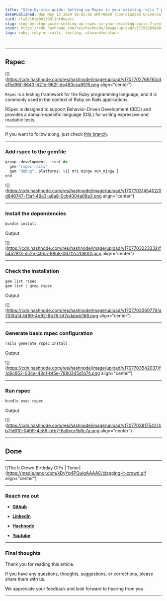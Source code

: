 ```yaml
---
title: "Step-by-step guide: Setting up Rspec in your existing rails 7 project for effective testing"
datePublished: Mon May 13 2024 19:03:56 GMT+0000 (Coordinated Universal Time)
cuid: clw5c1htm001309l1htdmauti
slug: step-by-step-guide-setting-up-rspec-in-your-existing-rails-7-project-for-effective-testing
cover: https://cdn.hashnode.com/res/hashnode/image/upload/v1715626948813/b10314f3-8740-4889-a724-f42399cfcdd3.png
tags: ruby, ruby-on-rails, testing, alexandrecalaca

---
```


---

## Rspec

![](https://cdn.hashnode.com/res/hashnode/image/upload/v1707702769765/de15d96f-6643-421e-962f-de483cca9515.png align="center")

`RSpec` is a testing framework for the Ruby programming language, and it is commonly used in the context of Ruby on Rails applications.

RSpec is designed to support Behavior-Driven Development (BDD) and provides a domain-specific language (DSL) for writing expressive and readable tests.

---

If you want to follow along, just check [this branch](https://github.com/alexcalaca/query-objects-rails/tree/rspec-setup).

---

### Add rspec to the gemfile

```javascript
group :development, :test do
  gem 'rspec-rails'
  gem "debug", platforms: %i[ mri mingw x64_mingw ]
end
```

![](https://cdn.hashnode.com/res/hashnode/image/upload/v1707703145402/0d846747-f3af-49a3-a8a8-0cb4004a68a3.png align="center")

---

### **Install the dependencies**

```javascript
bundle install
```

Output

![](https://cdn.hashnode.com/res/hashnode/image/upload/v1707703223332/f54528f3-dc2e-49ba-98b8-067f2c2080f0.png align="center")

---

### **Check the installation**

```javascript
gem list rspec
gem list | grep rspec
```

Output

![](https://cdn.hashnode.com/res/hashnode/image/upload/v1707703360779/a703fa1d-bf89-4d92-8b76-bf7cdabdc168.png align="center")

---

### Generate basic rspec configuration

```javascript
rails generate rspec:install
```

Output

![](https://cdn.hashnode.com/res/hashnode/image/upload/v1707703542037/f1d6c852-034e-43c1-bf5e-7880345d1a74.png align="center")

---

### Run rspec

```javascript
bundle exec rspec
```

Output

![](https://cdn.hashnode.com/res/hashnode/image/upload/v1707703817542/4b7fd610-0499-4c86-bfb7-8a9ecc1b6c7a.png align="center")

---

## **Done**

---

![The It Crowd Birthday GIFs | Tenor](https://media.tenor.com/kDyYq4PQuIgAAAAC/clapping-it-crowd.gif align="center")

---

### **Reach me out**

* [**Github**](https://github.com/alexcalaca)
    
* [**Linke**](https://linkedin.com/in/alexandrecalacaofficial)[**dIn**](https://github.com/alexcalaca)
    
* [**Hashnode**](https://hashnode.com/onboard?next=/@devcenterguides)
    
* [**You**](https://github.com/alexcalaca)[**t**](https://hashnode.com/onboard?next=/@alexandrecalaca)[**u**](https://www.youtube.com/@alexandrecalacaofficial)[**be**](https://linkedin.com/in/alexandrecalacaofficial)
    

---

### **Final thoughts**

Thank you for reading this article.

If you have any questions, thoughts, suggestions, or corrections, please share them with us.

We appreciate your feedback and look forward to hearing from you.

---